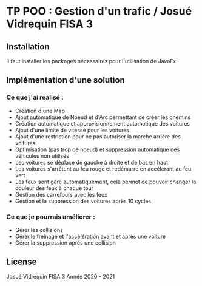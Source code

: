 # TP POO : Gestion d'un trafic / Josué Vidrequin FISA 3 


## Installation

Il faut installer les packages nécessaires pour l'utilisation de JavaFx. 

## Implémentation d'une solution 


### Ce que j'ai réalisé : 
* Création d'une Map 
* Ajout automatique de Noeud et d'Arc permettant de créer les chemins 
* Création automatique et approvisionnement automatique des voitures 
* Ajout d'une limite de vitesse pour les voitures 
* Ajout d'une restriction pour ne pas autoriser la marche arrière des voitures 
* Optimisation (pas trop de noeud) et suppression automatique des véhicules non utilisés
* Les voitures se déplace de gauche à droite et de bas en haut 
* Les voitures s'arrêtent au feu rouge et redémarre en accélérant au feu vert
* Les feux sont géré automatiquement, cela permet de pouvoir changer la couleur des feux à chaque tour 
* Gestion des carrefours avec les feux 
* Gestion et la suppression des voitures après 10 cycles

### Ce que je pourrais améliorer : 
* Gérer les collisions 
* Gérer le freinage et l'accélération avant et après une voiture 
* Gérer la suppression après une collision




## License
Josué Vidrequin FISA 3 Année 2020 - 2021 
